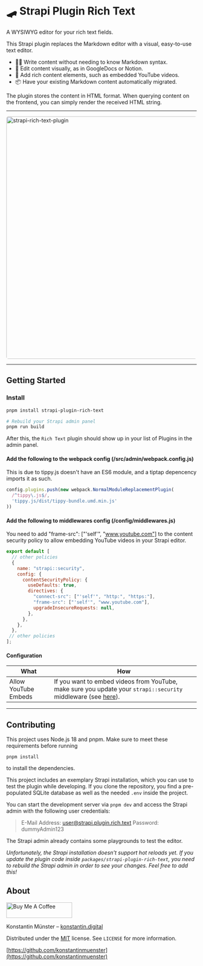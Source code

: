# 🛹 Strapi Plugin Rich Text

A WYSIWYG editor for your rich text fields.

This Strapi plugin replaces the Markdown editor with a visual, easy-to-use text editor.

- 🧑‍🎓 Write content without needing to know Markdown syntax.
- 💅 Edit content visually, as in GoogleDocs or Notion.
- 🧱 Add rich content elements, such as embedded YouTube videos.
- 📦 Have your existing Markdown content automatically migrated.

The plugin stores the content in HTML format. When querying content on the frontend, you can simply render the received HTML string.

---

<img alt="strapi-rich-text-plugin" style="border-radius:5px" src="./strapi-plugin-rich-text-cover.png" width="640">

---

## Getting Started

### Install

```bash
pnpm install strapi-plugin-rich-text

# Rebuild your Strapi admin panel
pnpm run build
```

After this, the `Rich Text` plugin should show up in your list of Plugins in the admin panel.

#### Add the following to the webpack config (/src/admin/webpack.config.js)

This is due to tippy.js doesn't have an ES6 module, and a tiptap depencency imports it as such.

```javascript
config.plugins.push(new webpack.NormalModuleReplacementPlugin(
  /^tippy\.js$/,
  'tippy.js/dist/tippy-bundle.umd.min.js'
))
```

#### Add the following to middlewares config (/config/middlewares.js)

You need to add "frame-src": ["'self'", "www.youtube.com"] to the content security policy to allow embedding YouTube videos in your Strapi editor.

```javascript
export default [
  // other policies
  {
    name: "strapi::security",
    config: {
      contentSecurityPolicy: {
        useDefaults: true,
        directives: {
          "connect-src": ["'self'", "http:", "https:"],
          "frame-src": ["'self'", "www.youtube.com"],
          upgradeInsecureRequests: null,
        },
      },
    },
  },
 // other policies
];

```

#### Configuration

| What                 | How                                                                                                                                                                                                                           |
| -------------------- | ----------------------------------------------------------------------------------------------------------------------------------------------------------------------------------------------------------------------------- |
| Allow YouTube Embeds | If you want to embed videos from YouTube, make sure you update your `strapi::security` middleware (see [here](https://github.com/konstantinmuenster/strapi-plugin-rich-text/blob/main/apps/strapi/config/middlewares.ts#L9)). |

---

## Contributing

This project uses Node.js 18 and pnpm. Make sure to meet these requirements before running

`pnpm install`

to install the dependencies.

This project includes an exemplary Strapi installation, which you can use to test the plugin while developing. If you clone the repository, you find a pre-populated SQLite database as well as the needed `.env` inside the project.

You can start the development server via `pnpm dev` and access the Strapi admin with the following user credentials:

> E-Mail Address: user@strapi.plugin.rich.text
> Password: dummyAdmin123

The Strapi admin already contains some playgrounds to test the editor.

*Unfortunately, the Strapi installation doesn't support hot reloads yet. If you update the plugin code inside `packages/strapi-plugin-rich-text`, you need to rebuild the Strapi admin in order to see your changes. Feel free to add this!*

## About

<a href="https://www.buymeacoffee.com/kmuenster" target="_blank"><img src="https://cdn.buymeacoffee.com/buttons/default-orange.png" alt="Buy Me A Coffee" height="41" width="174"></a>

Konstantin Münster – [konstantin.digital](https://konstantin.digital)

Distributed under the [MIT](http://showalicense.com/?fullname=Konstantin+M%C3%BCnster&year=2019#license-mit) license.
See `LICENSE` for more information.

[https://github.com/konstantinmuenster](https://github.com/konstantinmuenster)
